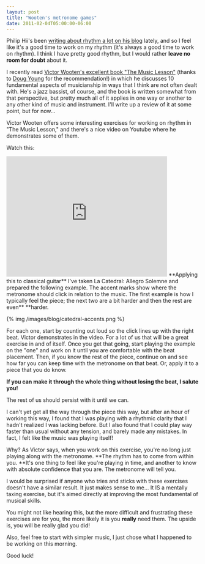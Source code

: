 ```yaml
---
layout: post
title: "Wooten's metronome games"
date: 2011-02-04T05:00:00-06:00
---
```


Philip Hii's been <a href="http://philiphii.com/2011/01/rhythm/">writing about rhythm a lot on his blog</a> lately, and so I feel like it's a good time to work on my rhythm (it's always a good time to work on rhythm). I think I have pretty good rhythm, but I would rather **leave no room for doubt** about it. 

I recently read <a href="http://www.amazon.com/Music-Lesson-Spiritual-Search-Through/dp/0425220931?ie=UTF8&tag=willisguitabl-20&link_code=btl&camp=213689&creative=392969">Victor Wooten's excellent book "The Music Lesson"</a> (thanks to <a href="http://www.dougyoungguitar.com">Doug Young</a> for the recommendation!) in which he discusses 10 fundamental aspects of musicianship in ways that I think are not often dealt with. He's a jazz bassist, of course, and the book is written somewhat from that perspective, but pretty much all of it applies in one way or another to any other kind of music and instrument. I'll write up a review of it at some point, but for now...

Victor Wooten offers some interesting exercises for working on rhythm in "The Music Lesson," and there's a nice video on Youtube where he demonstrates some of them.

Watch this:
<iframe width="420" height="315" src="http://www.youtube.com/embed/9X1fhVLVF_4" frameborder="0" allowfullscreen></iframe>
**Applying this to classical guitar**
I've taken La Catedral: Allegro Solemne and prepared the following example. The accent marks show where the metronome should click in relation to the music. The first example is how I typically feel the piece; the next two are a bit harder and then the rest are even** **harder.

{% img /images/blog/catedral-accents.png %}

For each one, start by counting out loud so the click lines up with the right beat. Victor demonstrates in the video. For a lot of us that will be a great exercise in and of itself.
Once you get that going, start playing the example on the "one" and work on it until you are comfortable with the beat placement. Then, if you know the rest of the piece, continue on and see how far you can keep time with the metronome on that beat. Or, apply it to a piece that you do know.

**If you can make it through the whole thing without losing the beat, I salute you!**

The rest of us should persist with it until we can. 

I can't yet get all the way through the piece this way, but after an hour of working this way, I found that I was playing with a rhythmic clarity that I hadn't realized I was lacking before. But I also found that I could play way faster than usual without any tension, and barely made any mistakes. In fact, I felt like the music was playing itself!

Why? As Victor says, when you work on this exercise, you're no long just playing along with the metronome. **The rhythm has to come from within you. **It's one thing to feel like you're playing in time, and another to know with absolute confidence that you are. The metronome will tell you.

I would be surprised if anyone who tries and sticks with these exercises doesn't have a similar result. It just makes sense to me... It IS a mentally taxing exercise, but it's aimed directly at improving the most fundamental of musical skills.

You might not like hearing this, but the more difficult and frustrating these exercises are for you, the more likely it is you **really** need them. The upside is, you will be really glad you did!

Also, feel free to start with simpler music, I just chose what I happened to be working on this morning.

Good luck!

